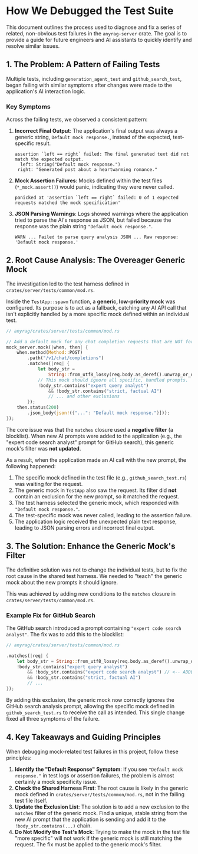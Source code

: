 # How We Debugged the Test Suite

This document outlines the process used to diagnose and fix a series of related, non-obvious test failures in the `anyrag-server` crate. The goal is to provide a guide for future engineers and AI assistants to quickly identify and resolve similar issues.

## 1. The Problem: A Pattern of Failing Tests

Multiple tests, including `generation_agent_test` and `github_search_test`, began failing with similar symptoms after changes were made to the application's AI interaction logic.

### Key Symptoms

Across the failing tests, we observed a consistent pattern:

1.  **Incorrect Final Output**: The application's final output was always a generic string, `Default mock response.`, instead of the expected, test-specific result.
    ```
    assertion `left == right` failed: The final generated text did not match the expected output.
      left: String("Default mock response.")
     right: "Generated post about a heartwarming romance."
    ```

2.  **Mock Assertion Failures**: Mocks defined within the test files (`*_mock.assert()`) would panic, indicating they were never called.
    ```
    panicked at 'assertion `left == right` failed: 0 of 1 expected requests matched the mock specification'
    ```

3.  **JSON Parsing Warnings**: Logs showed warnings where the application tried to parse the AI's response as JSON, but failed because the response was the plain string `"Default mock response."`.
    ```
    WARN ... Failed to parse query analysis JSON ... Raw response: 'Default mock response.'
    ```

## 2. Root Cause Analysis: The Overeager Generic Mock

The investigation led to the test harness defined in `crates/server/tests/common/mod.rs`.

Inside the `TestApp::spawn` function, a **generic, low-priority mock** was configured. Its purpose is to act as a fallback, catching any AI API call that isn't explicitly handled by a more specific mock defined within an individual test.

```rust
// anyrag/crates/server/tests/common/mod.rs

// Add a default mock for any chat completion requests that are NOT for query analysis.
mock_server.mock(|when, then| {
    when.method(Method::POST)
        .path("/v1/chat/completions")
        .matches(|req| {
            let body_str =
                String::from_utf8_lossy(req.body.as_deref().unwrap_or_default());
            // This mock should ignore all specific, handled prompts.
            !body_str.contains("expert query analyst")
                && !body_str.contains("strict, factual AI")
                // ... and other exclusions
        });
    then.status(200)
        .json_body(json!({"...": "Default mock response."}]));
});
```

The core issue was that the `matches` closure used a **negative filter** (a blocklist). When new AI prompts were added to the application (e.g., the "expert code search analyst" prompt for GitHub search), this generic mock's filter was **not updated**.

As a result, when the application made an AI call with the new prompt, the following happened:
1. The specific mock defined in the test file (e.g., `github_search_test.rs`) was waiting for the request.
2. The generic mock in `TestApp` also saw the request. Its filter did **not** contain an exclusion for the new prompt, so it matched the request.
3. The test harness selected the generic mock, which responded with `"Default mock response."`.
4. The test-specific mock was never called, leading to the assertion failure.
5. The application logic received the unexpected plain text response, leading to JSON parsing errors and incorrect final output.

## 3. The Solution: Enhance the Generic Mock's Filter

The definitive solution was not to change the individual tests, but to fix the root cause in the shared test harness. We needed to "teach" the generic mock about the new prompts it should ignore.

This was achieved by adding new conditions to the `matches` closure in `crates/server/tests/common/mod.rs`.

### Example Fix for GitHub Search

The GitHub search introduced a prompt containing `"expert code search analyst"`. The fix was to add this to the blocklist:

```rust
// anyrag/crates/server/tests/common/mod.rs

.matches(|req| {
    let body_str = String::from_utf8_lossy(req.body.as_deref().unwrap_or_default());
    !body_str.contains("expert query analyst")
        && !body_str.contains("expert code search analyst") // <-- ADDED THIS LINE
        && !body_str.contains("strict, factual AI")
        // ...
});
```

By adding this exclusion, the generic mock now correctly ignores the GitHub search analysis prompt, allowing the specific mock defined in `github_search_test.rs` to receive the call as intended. This single change fixed all three symptoms of the failure.

## 4. Key Takeaways and Guiding Principles

When debugging mock-related test failures in this project, follow these principles:

1.  **Identify the "Default Response" Symptom**: If you see `"Default mock response."` in test logs or assertion failures, the problem is almost certainly a mock specificity issue.
2.  **Check the Shared Harness First**: The root cause is likely in the generic mock defined in `crates/server/tests/common/mod.rs`, not in the failing test file itself.
3.  **Update the Exclusion List**: The solution is to add a new exclusion to the `matches` filter of the generic mock. Find a unique, stable string from the new AI prompt that the application is sending and add it to the `!body_str.contains(...)` chain.
4.  **Do Not Modify the Test's Mock**: Trying to make the mock in the test file "more specific" will not work if the generic mock is still matching the request. The fix must be applied to the generic mock's filter.